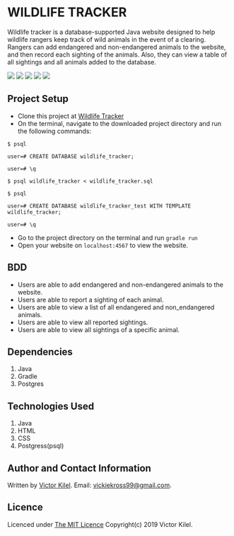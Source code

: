 # WILDLIFE TRACKER
Wildlife tracker is a database-supported Java website designed to help wildlife rangers keep track of wild animals in the event of a clearing. Rangers can add endangered and non-endangered animals to the website, and then record each sighting of the animals. Also, they can view a table of all sightings and all animals added to the database.


<img src="https://i.ibb.co/DtfCfgV/Screenshot-from-2019-05-02-10-06-13.png">
<img src="https://i.ibb.co/cT4hjQj/Screenshot-from-2019-05-02-10-12-34.png">
<img src="https://i.ibb.co/Cb6XhYW/Screenshot-from-2019-05-02-10-07-01.png">
<img src="https://i.ibb.co/MPBtYQV/Screenshot-from-2019-05-02-10-07-39.png">
<img src="https://i.ibb.co/RhPHKJP/Screenshot-from-2019-05-02-10-07-48.png">


## Project Setup
* Clone this project at [Wildlife Tracker](https://github.com/koros99/Wildlife-tracker)
* On the terminal, navigate to the downloaded project directory and run the following commands:
```
$ psql

user=# CREATE DATABASE wildlife_tracker;

user=# \q

$ psql wildlife_tracker < wildlife_tracker.sql 

$ psql

user=# CREATE DATABASE wildlife_tracker_test WITH TEMPLATE wildlife_tracker;

user=# \q

```

* Go to the project directory on the terminal and run `gradle run` 
* Open your website on `localhost:4567` to view the website.

## BDD
* Users are able to add endangered and non-endangered animals to the website.
* Users are able to report a sighting of each animal.
* Users are able to view a list of all endangered and non_endangered animals.
* Users are able to view all reported sightings.
* Users are able to view all sightings of a specific animal.

## Dependencies
1. Java
2. Gradle
3. Postgres

## Technologies Used
1. Java
2. HTML
3. CSS
4. Postgress(psql)

## Author and Contact Information
Written by [Victor Kilel](https://github.com/koros99). Email: vickiekross99@gmail.com.

## Licence
Licenced under [The MIT Licence](https://github.com/koros99/Wildlife-tracker/blob/master/LICENCE) Copyright(c) 2019 Victor Kilel.